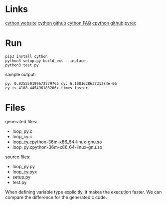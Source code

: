 # Links

[cython website](https://cython.readthedocs.io/en/latest/#)
[cython github](https://github.com/cython/cython)
[cython FAQ](https://github.com/cython/cython/wiki/FAQ)
[cpython github](https://github.com/python/cpython)
[pyrex](https://wiki.python.org/moin/Pyrex)

# Run

```
pip3 install cython
python3 setup.py build_ext --inplace
python3 test.py
```
sample output:

```
py: 0.025550199672579765 cy: 6.100162863731384e-06
cy is 4188.445496183206x times faster.
```

# Files

generated files:
* loop_py.c
* loop_cy.c
* loop_cy.cpython-36m-x86_64-linux-gnu.so
* loop_py.cpython-36m-x86_64-linux-gnu.so

source files:
* loop_py.py
* loop_cy.pyx
* setup.py
* test.py

When defining variable type explicitly, it makes the execution faster. We can compare the difference for the generated c code.

